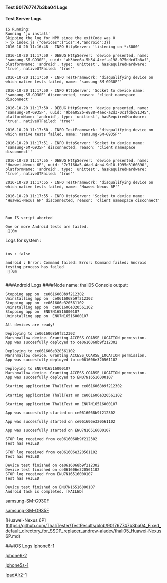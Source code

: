 #### Test 901767747b3ba04 Logs

#### Test Server Logs
```
IS Running:
Running 'jx install'
Skipping the log for NPM since the exitCode was 0
> jx index.js {"devices":{"ios":4,"android":3}}
2016-10-20 11:16:48 - INFO HttpServer: 'listening on *:3000'

2016-10-20 11:17:50 - DEBUG HttpServer: 'device presented, name: 'samsung-SM-G930F', uuid: 'ab3bee6a-5b54-4cef-a198-075ddcd7b8af', platformName: 'android', type: 'unittest', hasRequiredHardware: 'true', nativeUTFailed: 'true''

2016-10-20 11:17:50 - INFO TestFramework: 'disqualifying device on which native tests failed, name: 'samsung-SM-G930F''

2016-10-20 11:17:50 - INFO HttpServer: 'Socket to device name: 'samsung-SM-G930F' disconnected, reason: 'client namespace disconnect''

2016-10-20 11:17:50 - DEBUG HttpServer: 'device presented, name: 'samsung-SM-G935F', uuid: '9bea052b-e888-4aec-a2d3-0c1fdbc81345', platformName: 'android', type: 'unittest', hasRequiredHardware: 'true', nativeUTFailed: 'true''

2016-10-20 11:17:50 - INFO TestFramework: 'disqualifying device on which native tests failed, name: 'samsung-SM-G935F''

2016-10-20 11:17:51 - INFO HttpServer: 'Socket to device name: 'samsung-SM-G935F' disconnected, reason: 'client namespace disconnect''

2016-10-20 11:17:55 - DEBUG HttpServer: 'device presented, name: 'Huawei-Nexus 6P', uuid: '7c7160a5-4dad-4cb4-9d10-f995d3160890', platformName: 'android', type: 'unittest', hasRequiredHardware: 'true', nativeUTFailed: 'true''

2016-10-20 11:17:55 - INFO TestFramework: 'disqualifying device on which native tests failed, name: 'Huawei-Nexus 6P''

2016-10-20 11:17:55 - INFO HttpServer: 'Socket to device name: 'Huawei-Nexus 6P' disconnected, reason: 'client namespace disconnect''


 
Run IS script aborted
 
One or more Android tests are failed.
 [0m

```


Logs for system : 
```

ios : false

android : Error: Command failed: Error: Command failed: Android testing process has failed
 [0m


```
###Android Logs
####Node name: thali05
Console output:
```
Stopping app on  ce0616068b9f212302
Uninstalling app on  ce0616068b9f212302
Stopping app on  ce061606e320561102
Uninstalling app on  ce061606e320561102
Stopping app on  ENU7N16516000107
Uninstalling app on  ENU7N16516000107

All devices are ready!

Deploying to ce0616068b9f212302
Marshmallow device. Granting ACCESS_COARSE_LOCATION permission.
App was succesfully deployed to ce0616068b9f212302

Deploying to ce061606e320561102
Marshmallow device. Granting ACCESS_COARSE_LOCATION permission.
App was succesfully deployed to ce061606e320561102

Deploying to ENU7N16516000107
Marshmallow device. Granting ACCESS_COARSE_LOCATION permission.
App was succesfully deployed to ENU7N16516000107

Starting application ThaliTest on ce0616068b9f212302

Starting application ThaliTest on ce061606e320561102

Starting application ThaliTest on ENU7N16516000107

App was succesfully started on ce0616068b9f212302

App was succesfully started on ce061606e320561102

App was succesfully started on ENU7N16516000107

STOP log received from ce0616068b9f212302
Test has FAILED

STOP log received from ce061606e320561102
Test has FAILED

Device test finished on ce0616068b9f212302 
Device test finished on ce061606e320561102 
STOP log received from ENU7N16516000107
Test has FAILED

Device test finished on ENU7N16516000107 
Android task is completed. [FAILED]
```
[samsung-SM-G930F](https://github.com/ThaliTester/TestResults/blob/901767747b3ba04_Fixed_default_directory_for_SSDP_replacer_andrew-aladev/thali05_samsung-SM-G930F.md)

[samsung-SM-G935F](https://github.com/ThaliTester/TestResults/blob/901767747b3ba04_Fixed_default_directory_for_SSDP_replacer_andrew-aladev/thali05_samsung-SM-G935F.md)

[Huawei-Nexus 6P](https://github.com/ThaliTester/TestResults/blob/901767747b3ba04_Fixed_default_directory_for_SSDP_replacer_andrew-aladev/thali05_Huawei-Nexus 6P.md)




###iOS Logs
[Iphone6-1](https://github.com/ThaliTester/TestResults/blob/901767747b3ba04_Fixed_default_directory_for_SSDP_replacer_andrew-aladev/iOS_Iphone6-1.md)

[Iphone6-2](https://github.com/ThaliTester/TestResults/blob/901767747b3ba04_Fixed_default_directory_for_SSDP_replacer_andrew-aladev/iOS_Iphone6-2.md)

[Iphone5s-1](https://github.com/ThaliTester/TestResults/blob/901767747b3ba04_Fixed_default_directory_for_SSDP_replacer_andrew-aladev/iOS_Iphone5s-1.md)

[IpadAir2-1](https://github.com/ThaliTester/TestResults/blob/901767747b3ba04_Fixed_default_directory_for_SSDP_replacer_andrew-aladev/iOS_IpadAir2-1.md)


